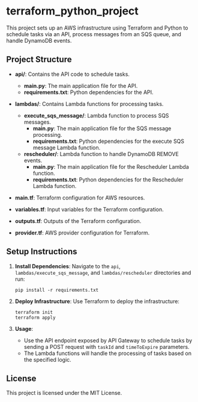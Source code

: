 # terraform_python_project

This project sets up an AWS infrastructure using Terraform and Python to schedule tasks via an API, process messages from an SQS queue, and handle DynamoDB events.

## Project Structure

- **api/**: Contains the API code to schedule tasks.
  - **main.py**: The main application file for the API.
  - **requirements.txt**: Python dependencies for the API.

- **lambdas/**: Contains Lambda functions for processing tasks.
  - **execute_sqs_message/**: Lambda function to process SQS messages.
    - **main.py**: The main application file for the SQS message processing.
    - **requirements.txt**: Python dependencies for the execute SQS message Lambda function.
  - **rescheduler/**: Lambda function to handle DynamoDB REMOVE events.
    - **main.py**: The main application file for the Rescheduler Lambda function.
    - **requirements.txt**: Python dependencies for the Rescheduler Lambda function.

- **main.tf**: Terraform configuration for AWS resources.
- **variables.tf**: Input variables for the Terraform configuration.
- **outputs.tf**: Outputs of the Terraform configuration.
- **provider.tf**: AWS provider configuration for Terraform.

## Setup Instructions

1. **Install Dependencies**: Navigate to the `api`, `lambdas/execute_sqs_message`, and `lambdas/rescheduler` directories and run:
   ```
   pip install -r requirements.txt
   ```

2. **Deploy Infrastructure**: Use Terraform to deploy the infrastructure:
   ```
   terraform init
   terraform apply
   ```

3. **Usage**: 
   - Use the API endpoint exposed by API Gateway to schedule tasks by sending a POST request with `taskId` and `timeToExpire` parameters.
   - The Lambda functions will handle the processing of tasks based on the specified logic.

## License

This project is licensed under the MIT License.